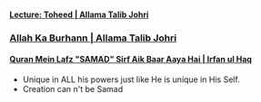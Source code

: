 #### [Lecture: Toheed | Allama Talib Johri](https://www.youtube.com/watch?v=67f_ntEQsps)

### [Allah Ka Burhann | Allama Talib Johri](https://www.youtube.com/shorts/fDAl6OSN4U8)

#### [Quran Mein Lafz "SAMAD" Sirf Aik Baar Aaya Hai | Irfan ul Haq](https://www.youtube.com/watch?v=34b-vbh-EtQ)
* Unique in ALL his powers just like He is unique in His Self.
* Creation can n't be Samad
